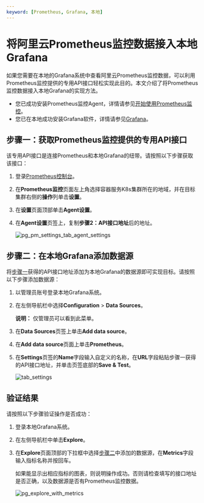 ```yaml
---
keyword: [Prometheus, Grafana, 本地]
---
```


# 将阿里云Prometheus监控数据接入本地Grafana

如果您需要在本地的Grafana系统中查看阿里云Prometheus监控数据，可以利用Prometheus监控提供的专用API接口轻松实现此目的。本文介绍了将Prometheus监控数据接入本地Grafana的实现方法。

-   您已成功安装Prometheus监控Agent，详情请参见[开始使用Prometheus监控]()。
-   您已在本地成功安装Grafana软件，详情请参见[Grafana](https://grafana.com/docs/grafana/latest/getting-started/what-is-grafana/)。

## 步骤一：获取Prometheus监控提供的专用API接口

该专用API接口是连接Prometheus和本地Grafana的纽带。请按照以下步骤获取该接口：

1.  登录[Prometheus控制台](https://prometheus.console.aliyun.com/#/home)。

2.  在**Prometheus监控**页面左上角选择容器服务K8s集群所在的地域，并在目标集群右侧的**操作**列单击**设置**。

3.  在**设置**页面顶部单击**Agent设置**。

4.  在**Agent设置**页签上，复制**步骤2：API接口地址**后的地址。

    ![pg_pm_settings_tab_agent_settings](https://static-aliyun-doc.oss-accelerate.aliyuncs.com/assets/img/zh-CN/4584298951/p103094.png)


## 步骤二：在本地Grafana添加数据源

将[步骤一](#section_1i3_18o_66s)获得的API接口地址添加为本地Grafana的数据源即可实现目标。请按照以下步骤添加数据源：

1.  以管理员账号登录本地Grafana系统。

2.  在左侧导航栏中选择**Configuration** \> **Data Sources**。

    **说明：** 仅管理员可以看到此菜单。

3.  在**Data Sources**页签上单击**Add data source**。

4.  在**Add data source**页面上单击**Prometheus**。

5.  在**Settings**页签的**Name**字段输入自定义的名称，在**URL**字段粘贴步骤一获得的API接口地址，并单击页签底部的**Save & Test**。

    ![tab_settings](https://static-aliyun-doc.oss-accelerate.aliyuncs.com/assets/img/zh-CN/2584298951/p103095.png)


## 验证结果

请按照以下步骤验证操作是否成功：

1.  登录本地Grafana系统。

2.  在左侧导航栏中单击**Explore**。

3.  在**Explore**页面顶部的下拉框中选择[步骤二](#section_c98_ybh_a8a)中添加的数据源，在**Metrics**字段输入指标名称并按回车。

    如果能显示出相应指标的图表，则说明操作成功。否则请检查填写的接口地址是否正确，以及数据源是否有Prometheus监控数据。

    ![pg_explore_with_metrics](https://static-aliyun-doc.oss-accelerate.aliyuncs.com/assets/img/zh-CN/2584298951/p103096.png)


